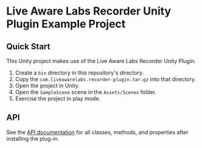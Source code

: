 # Live Aware Labs Recorder Unity Plugin Example Project

## Quick Start

This Unity project makes use of the Live Aware Labs Recorder Unity Plugin.

1. Create a `bin` directory in this repository's directory.
1. Copy the `com.liveawarelabs.recorder-plugin.tar.gz` into that directory.
1. Open the project in Unity.
1. Open the `SampleScene` scene in the `Assets/Scenes` folder.
1. Exercise the project in play mode.

## API

See the [API documentation](Library/PackageCache/com.liveawarelabs.unity-plugin\@a908d695d358/liveawarelabs.recorderplugin.md)
for all classes, methods, and properties after installing the plug-in.
